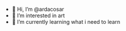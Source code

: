 - 👋 Hi, I’m @ardacosar
- 👀 I’m interested in art
- 🌱 I’m currently learning what i need to learn

<!---
ardacosar/ardacosar is a ✨ special ✨ repository because its `README.md` (this file) appears on your GitHub profile.
You can click the Preview link to take a look at your changes.
--->

